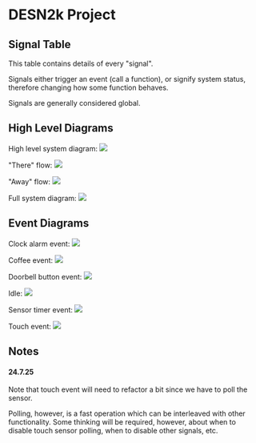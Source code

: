 # DESN2k Project

## Signal Table 

This table contains details of every "signal".

Signals either trigger an event (call a function), or signify system status, therefore changing how some function behaves.

Signals are generally considered global.

## High Level Diagrams

High level system diagram:
![](assets/system/HighLevelDiagram.drawio)

"There" flow:
![](assets/system/ThereFlow.drawio)

"Away" flow:
![](assets/system/AwayFlow.drawio)

Full system diagram:
![](assets/system/FullSystemDiagram.drawio)

## Event Diagrams 

Clock alarm event:
![](assets/events/ClockAlarm.drawio)

Coffee event:
![](assets/events/CoffeeEvent.drawio)

Doorbell button event:
![](assets/events/DoorbellButtonEvent.drawio)

Idle:
![](assets/events/Idle.drawio)

Sensor timer event:
![](assets/events/SensorTimerEvent.drawio)

Touch event:
![](assets/events/TouchEvent.drawio)

## Notes

#### 24.7.25

Note that touch event will need to refactor a bit since we have to poll the sensor. 

Polling, however, is a fast operation which can be interleaved with other functionality. 
Some thinking will be required, however, about when to disable touch sensor polling, when to disable other signals, etc.
